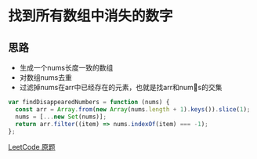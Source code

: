 # 找到所有数组中消失的数字

## 思路

* 生成一个nums长度一致的数组
* 对数组nums去重
* 过滤掉nums在arr中已经存在的元素，也就是找arr和nums的交集

```js
var findDisappearedNumbers = function (nums) {
  const arr = Array.from(new Array(nums.length + 1).keys()).slice(1);
  nums = [...new Set(nums)];
  return arr.filter((item) => nums.indexOf(item) === -1);
};
```

[LeetCode 原题](https://leetcode-cn.com/problems/find-all-numbers-disappeared-in-an-array)
